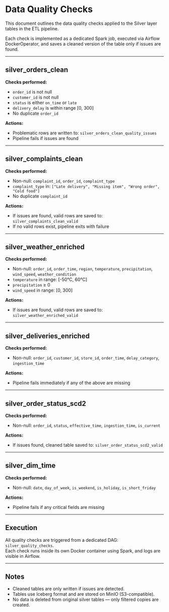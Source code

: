 # Data Quality Checks

This document outlines the data quality checks applied to the Silver layer tables in the ETL pipeline.

Each check is implemented as a dedicated Spark job, executed via Airflow DockerOperator, and saves a cleaned version of the table only if issues are found.

---

## silver_orders_clean

**Checks performed:**
- `order_id` is not null
- `customer_id` is not null
- `status` is either `on_time` or `late`
- `delivery_delay` is within range [0, 300]
- No duplicate `order_id`

**Actions:**
- Problematic rows are written to: `silver_orders_clean_quality_issues`
- Pipeline fails if issues are found

---

## silver_complaints_clean

**Checks performed:**
- Non-null: `complaint_id`, `order_id`, `complaint_type`
- `complaint_type` in: `["Late delivery", "Missing item", "Wrong order", "Cold food"]`
- No duplicate `complaint_id`

**Actions:**
- If issues are found, valid rows are saved to: `silver_complaints_clean_valid`
- If no valid rows exist, pipeline exits with failure

---

## silver_weather_enriched

**Checks performed:**
- Non-null: `order_id`, `order_time`, `region`, `temperature`, `precipitation`, `wind_speed`, `weather_condition`
- `temperature` in range: [-50°C, 60°C]
- `precipitation` ≥ 0
- `wind_speed` in range: [0, 300]

**Actions:**
- If issues are found, valid rows are saved to: `silver_weather_enriched_valid`

---

## silver_deliveries_enriched

**Checks performed:**
- Non-null: `order_id`, `customer_id`, `store_id`, `order_time`, `delay_category`, `ingestion_time`

**Actions:**
- Pipeline fails immediately if any of the above are missing

---

## silver_order_status_scd2

**Checks performed:**
- Non-null: `order_id`, `status`, `effective_time`, `ingestion_time`, `is_current`

**Actions:**
- If issues found, cleaned table saved to: `silver_order_status_scd2_valid`

---

## silver_dim_time

**Checks performed:**
- Non-null: `date`, `day_of_week`, `is_weekend`, `is_holiday`, `is_short_friday`

**Actions:**
- Pipeline fails if any critical fields are missing

---

## Execution

All quality checks are triggered from a dedicated DAG: `silver_quality_checks`.  
Each check runs inside its own Docker container using Spark, and logs are visible in Airflow.

---

## Notes

- Cleaned tables are only written if issues are detected.
- Tables use Iceberg format and are stored on MinIO (S3-compatible).
- No data is deleted from original silver tables — only filtered copies are created.

